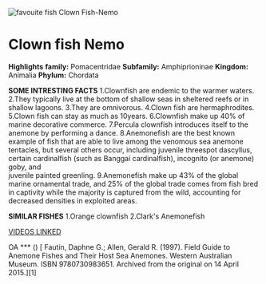 ![favouite fish Clown Fish-Nemo](https://www.bing.com/images/search?view=detailV2&ccid=NTxSU72K&id=05F05DBD66E22015B24FBDAF40E965F3DAAF9CD4&thid=OIP.NTxSU72K3zWMzl2Y4xUOUgHaF6&mediaurl=https%3a%2f%2fthecollegiatelive.com%2fwp-content%2fuploads%2f2018%2f02%2f59.png&cdnurl=https%3a%2f%2fth.bing.com%2fth%2fid%2fR.353c5253bd8adf358cce5d98e3150e52%3frik%3d1Jyv2vNl6UCvvQ%26pid%3dImgRaw%26r%3d0&exph=579&expw=726&q=nemo+fish+picture+link&simid=608044039639615305&FORM=IRPRST&ck=504D7700B760742C62FD3320343B6D19&selectedIndex=0)

# Clown fish  Nemo

**Highlights**
 **family:**      Pomacentridae
 **Subfamily:**   Amphiprioninae
 **Kingdom:**    Animalia
 **Phylum:**      Chordata
 
 **SOME INTRESTING FACTS**
 1.Clownfish are endemic to the warmer waters.
 2.They typically live at the bottom of shallow seas in sheltered reefs or in shallow lagoons.
 3.They are omnivorous.
 4.Clown fish are hermaphrodites.
 5.Clown fish can stay as much as 10years.
 6.Clownfish make up 40% of marine decorative commerce.
 7.Percula clownfish introduces itself to the anemone by performing a dance.
 8.Anemonefish are the best known example of fish that are able to live among the venomous
   sea anemone tentacles, but several others occur, including juvenile threespot dascyllus, 
   certain cardinalfish (such as Banggai cardinalfish), incognito (or anemone) goby, and  
   juvenile painted greenling.
 9.Anemonefish make up 43% of the global marine ornamental trade, and 25% of the global trade comes
 from fish bred in captivity while the majority is captured from the wild, accounting for decreased densities in exploited areas.  
 
 **SIMILAR FISHES**
 1.Orange clownfish
 2.Clark's Anemonefish
 
[VIDEOS LINKED](https://youtu.be/mlEZikvP9xg)


OA
***  ()
[ Fautin, Daphne G.; Allen, Gerald R. (1997). Field Guide to Anemone Fishes and Their Host Sea Anemones. Western Australian Museum. ISBN 9780730983651. Archived from the original on 14 April 2015.][1] 
